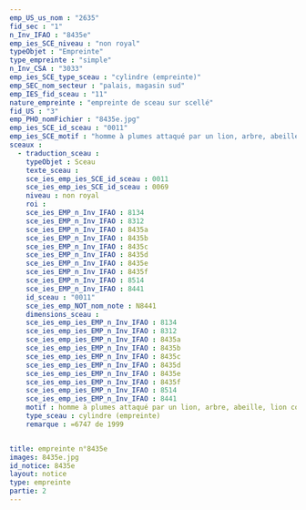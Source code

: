 ```yaml
---
emp_US_us_nom : "2635"
fid_sec : "1"
n_Inv_IFAO : "8435e"
emp_ies_SCE_niveau : "non royal"
typeObjet : "Empreinte"
type_empreinte : "simple"
n_Inv_CSA : "3033"
emp_ies_SCE_type_sceau : "cylindre (empreinte)"
emp_SEC_nom_secteur : "palais, magasin sud"
emp_IES_fid_sceau : "11"
nature_empreinte : "empreinte de sceau sur scellé"
fid_US : "3"
emp_PHO_nomFichier : "8435e.jpg"
emp_ies_SCE_id_sceau : "0011"
emp_ies_SCE_motif : "homme à plumes attaqué par un lion, arbre, abeille, lion couchant,…"
sceaux :
  - traduction_sceau : 
    typeObjet : Sceau
    texte_sceau : 
    sce_ies_emp_ies_SCE_id_sceau : 0011
    sce_ies_emp_ies_SCE_id_sceau : 0069
    niveau : non royal
    roi : 
    sce_ies_EMP_n_Inv_IFAO : 8134
    sce_ies_EMP_n_Inv_IFAO : 8312
    sce_ies_EMP_n_Inv_IFAO : 8435a
    sce_ies_EMP_n_Inv_IFAO : 8435b
    sce_ies_EMP_n_Inv_IFAO : 8435c
    sce_ies_EMP_n_Inv_IFAO : 8435d
    sce_ies_EMP_n_Inv_IFAO : 8435e
    sce_ies_EMP_n_Inv_IFAO : 8435f
    sce_ies_EMP_n_Inv_IFAO : 8514
    sce_ies_EMP_n_Inv_IFAO : 8441
    id_sceau : "0011"
    sce_ies_emp_NOT_nom_note : N8441
    dimensions_sceau : 
    sce_ies_emp_ies_EMP_n_Inv_IFAO : 8134
    sce_ies_emp_ies_EMP_n_Inv_IFAO : 8312
    sce_ies_emp_ies_EMP_n_Inv_IFAO : 8435a
    sce_ies_emp_ies_EMP_n_Inv_IFAO : 8435b
    sce_ies_emp_ies_EMP_n_Inv_IFAO : 8435c
    sce_ies_emp_ies_EMP_n_Inv_IFAO : 8435d
    sce_ies_emp_ies_EMP_n_Inv_IFAO : 8435e
    sce_ies_emp_ies_EMP_n_Inv_IFAO : 8435f
    sce_ies_emp_ies_EMP_n_Inv_IFAO : 8514
    sce_ies_emp_ies_EMP_n_Inv_IFAO : 8441
    motif : homme à plumes attaqué par un lion, arbre, abeille, lion couchant,…
    type_sceau : cylindre (empreinte)
    remarque : =6747 de 1999


title: empreinte n°8435e
images: 8435e.jpg
id_notice: 8435e
layout: notice
type: empreinte
partie: 2
---
```

